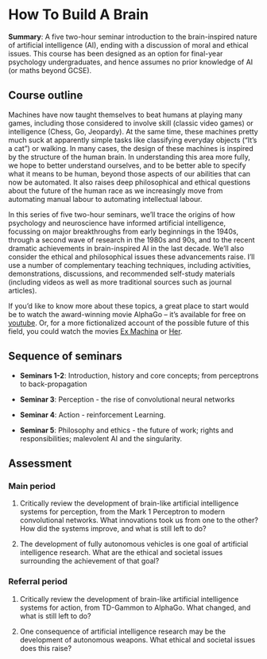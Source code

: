 # How To Build A Brain

**Summary**: A five two-hour seminar introduction to the brain-inspired nature of artificial intelligence (AI), ending with a discussion of moral and ethical issues. This course has been designed as an option for final-year psychology undergraduates, and hence assumes no prior knowledge of AI (or maths beyond GCSE). 

## Course outline

Machines have now taught themselves to beat humans at playing many games, including those considered to involve skill (classic video games) or intelligence (Chess, Go, Jeopardy). At the same time, these machines pretty much suck at apparently simple tasks like classifying everyday objects (“It’s a cat”) or walking. In many cases, the design of these machines is inspired by the structure of the human brain. In understanding this area more fully, we hope to better understand ourselves, and to be better able to specify what it means to be human, beyond those aspects of our abilities that can now be automated. It also raises deep philosophical and ethical questions about the future of the human race as we increasingly move from automating manual labour to automating intellectual labour. 

In this series of five two-hour seminars, we’ll trace the origins of how psychology and neuroscience have informed artificial intelligence, focussing on major breakthroughs from early beginnings in the 1940s, through a second wave of research in the 1980s and 90s, and to the recent dramatic achievements in brain-inspired AI in the last decade. We’ll also consider the ethical and philosophical issues these advancements raise. I’ll use a number of complementary teaching techniques, including activities, demonstrations, discussions, and recommended self-study materials (including videos as well as more traditional sources such as journal articles). 

If you’d like to know more about these topics, a great place to start would be to watch the award-winning movie AlphaGo – it’s available for free on [youtube](https://www.youtube.com/watch?v=WXuK6gekU1Y). Or, for a more fictionalized account of the possible future of this field, you could watch the movies  [Ex Machina](https://en.wikipedia.org/wiki/Ex_Machina_(film)) or [Her](https://en.wikipedia.org/wiki/Her_(film)).  

## Sequence of seminars

- **Seminars 1-2**: Introduction, history and core concepts; from perceptrons to back-propagation

- **Seminar 3**: Perception - the rise of convolutional neural networks

- **Seminar 4**: Action - reinforcement Learning.

- **Seminar 5**: Philosophy and ethics -  the future of work; rights and responsibilities; malevolent AI and the singularity.

## Assessment 

### Main period

1. Critically review the development of brain-like artificial intelligence systems for perception, from the Mark 1 Perceptron to modern convolutional networks. What innovations took us from one to the other? How did the systems improve, and what is still left to do?

2. The development of fully autonomous vehicles is one goal of artificial intelligence research. What are the ethical and societal issues surrounding the achievement of that goal? 

### Referral period

1. Critically review the development of brain-like artificial intelligence systems for action, from TD-Gammon to AlphaGo. What changed, and what is still left to do?

2. One consequence of artificial intelligence research may be the development of autonomous weapons. What ethical and societal issues does this raise?
